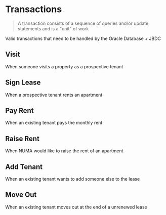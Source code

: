 # Transactions

> A transaction consists of a sequence of queries and/or update statements and is
> a "unit" of work

Valid transactions that need to be handled by the Oracle Database + JBDC

## Visit

When someone visits a property as a prospective tenant

## Sign Lease

When a prospective tenant rents an apartment

## Pay Rent

When an existing tenant pays the monthly rent

## Raise Rent

When NUMA would like to raise the rent of an apartment

## Add Tenant

When an existing tenant wants to add someone else to the lease

## Move Out

When an existing tenant moves out at the end of a unrenewed lease

